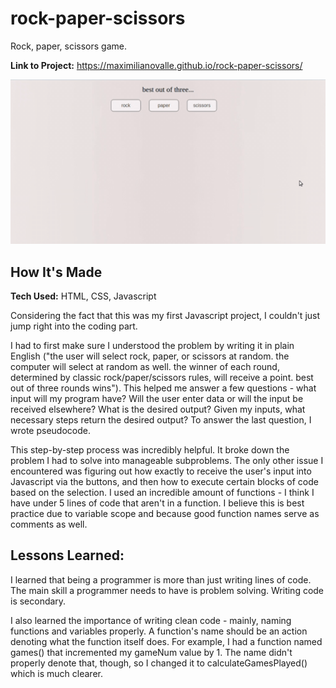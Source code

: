 # rock-paper-scissors
Rock, paper, scissors game.

**Link to Project:** https://maximilianovalle.github.io/rock-paper-scissors/

![](demo.gif)

## How It's Made

**Tech Used:** HTML, CSS, Javascript

Considering the fact that this was my first Javascript project, I couldn't just jump right into the coding part.

I had to first make sure I understood the problem by writing it in plain English ("the user will select rock, paper, or scissors at random. the computer will select at random as well. the winner of each round, determined by classic rock/paper/scissors rules, will receive a point. best out of three rounds wins"). This helped me answer a few questions - what input will my program have? Will the user enter data or will the input be received elsewhere? What is the desired output? Given my inputs, what necessary steps return the desired output? To answer the last question, I wrote pseudocode.

This step-by-step process was incredibly helpful. It broke down the problem I had to solve into manageable subproblems. The only other issue I encountered was figuring out how exactly to receive the user's input into Javascript via the buttons, and then how to execute certain blocks of code based on the selection. I used an incredible amount of functions - I think I have under 5 lines of code that aren't in a function. I believe this is best practice due to variable scope and because good function names serve as comments as well.

## Lessons Learned:

I learned that being a programmer is more than just writing lines of code. The main skill a programmer needs to have is problem solving. Writing code is secondary.

I also learned the importance of writing clean code - mainly, naming functions and variables properly. A function's name should be an action denoting what the function itself does. For example, I had a function named games() that incremented my gameNum value by 1. The name didn't properly denote that, though, so I changed it to calculateGamesPlayed() which is much clearer.